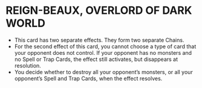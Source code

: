 
# REIGN-BEAUX, OVERLORD OF DARK WORLD

*   This card has two separate effects. They form two separate Chains.
*   For the second effect of this card, you cannot choose a type of card that your opponent does not control. If your opponent has no monsters and no Spell or Trap Cards, the effect still activates, but disappears at resolution.
*   You decide whether to destroy all your opponent’s monsters, or all your opponent’s Spell and Trap Cards, when the effect resolves.

  